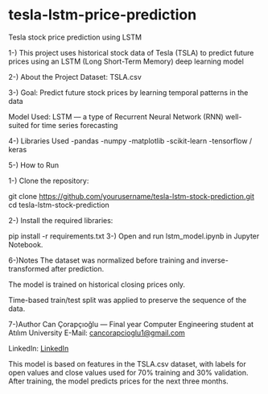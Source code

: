 # tesla-lstm-price-prediction
Tesla stock price prediction using LSTM

1-) This project uses historical stock data of Tesla (TSLA) to predict future prices using an LSTM (Long Short-Term Memory) deep learning model

2-) About the Project
Dataset: TSLA.csv

3-) Goal: Predict future stock prices by learning temporal patterns in the data

Model Used: LSTM — a type of Recurrent Neural Network (RNN) well-suited for time series forecasting

4-) Libraries Used
-pandas
-numpy
-matplotlib
-scikit-learn
-tensorflow / keras

5-) How to Run

  1-) Clone the repository:

  git clone https://github.com/yourusername/tesla-lstm-stock-prediction.git
  cd tesla-lstm-stock-prediction

  2-) Install the required libraries:


  pip install -r requirements.txt
  3-) Open and run lstm_model.ipynb in Jupyter Notebook.

6-)Notes
The dataset was normalized before training and inverse-transformed after prediction.

The model is trained on historical closing prices only.

Time-based train/test split was applied to preserve the sequence of the data.

7-)Author
Can Çorapçıoğlu — Final year Computer Engineering student at Atılım University
E-Mail: cancorapcioglu1@gmail.com

LinkedIn: [LinkedIn](https://www.linkedin.com/in/can-%C3%A7orap%C3%A7%C4%B1o%C4%9Flu-15a340247/)

This model is based on features in the TSLA.csv dataset, with labels for open values and close values used for 70% training and 30% validation. After training, the model predicts prices for the next three months.
